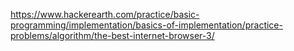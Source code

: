 https://www.hackerearth.com/practice/basic-programming/implementation/basics-of-implementation/practice-problems/algorithm/the-best-internet-browser-3/
